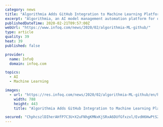 ```yaml
---
category: news
title: "Algorithmia Adds GitHub Integration to Machine Learning Platform"
excerpt: "Algorithmia, an AI model management automation platform for data scientists and machine learning (ML) engineers, now integrates with GitHub. The new integration integrates machine learning initiatives into organisations's DevOps lifecycles. Users can access centralised code repository capabilities such as portability, compliance and security."
publishedDateTime: 2020-02-21T09:57:00Z
webUrl: "https://www.infoq.com/news/2020/02/algorithmia-ML-github/"
type: article
quality: 39
heat: 39
published: false

provider:
  name: InfoQ
  domain: infoq.com

topics:
  - AI
  - Machine Learning

images:
  - url: "https://res.infoq.com/news/2020/02/algorithmia-ML-github/en/headerimage/Algorithmia-ML-GitHub-1582209249792.jpg"
    width: 788
    height: 443
    title: "Algorithmia Adds GitHub Integration to Machine Learning Platform"

secured: "ChphcszlDIherAHfP7C3U+X2uFNhgKMNxKjSRxA6DUfGfxzxl/EvdH6HwPtS2qElaFPZxx5mUzMYhVJPPxpPMbtjutDB5J1YubNyMVVgTSyDOaF24874vkaABriIa2TtjAhlMQkd9/0D9jXNkJZVg9UuHmfR6cKa40lwTc2WsPwlZh1iwACkIXlkA/xryWjw06bKUYc2ArVQX+yOpA0K/1uYlbrhBocjie4cVLM+ResHirZxvIMF6fyWmtJGDVxT79nDxh1QwD5OCMwlBQqMrtK0iA0JOiVhX52izVWrh34u2b6AHQ3j4roCUDpwfUL6/tMw3mWc0JqFobHjrzL7KRu/Z4NOzDSruucQjRHp7KHqtEnm3Jr5/cmwrfbfRp4q92ZSy6249S//+xrQmlzCzqtIMflIagEoSHR9YdrmpHHvxP+ao1wlDEE+penEVX9L+xidqKHi8CIki8FOs9m86dotLITR/KYYWXhTCIXCv9Y=;Hl75A6jh9dawOfMK4Blr6g=="
---
```


